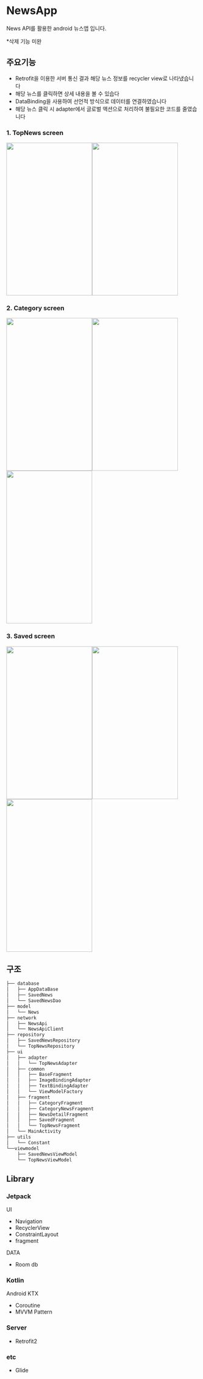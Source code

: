 # NewsApp
News API를 활용한 android 뉴스앱 입니다. 

*삭제 기능 미완

## 주요기능
* Retrofit을 이용한 서버 통신 결과 해당 뉴스 정보를 recycler view로 나타냈습니다
* 해당 뉴스를 클릭하면 상세 내용을 볼 수 있습다
* DataBinding을 사용하여 선언적 방식으로 데이터를 연결하였습니다
* 해당 뉴스 클릭 시 adapter에서 글로벌 액션으로 처리하여 불필요한 코드를 줄였습니다

### 1. TopNews screen
<img src="https://user-images.githubusercontent.com/110798031/190167327-3e294e45-5c3d-487c-a017-d12ee2cc59dc.png" width="225" height="400"><img src="https://user-images.githubusercontent.com/110798031/190167340-92dd2197-92d7-4250-bee7-e3dabf4b8d65.png" width="225" height="400">

### 2. Category screen
<img src="https://user-images.githubusercontent.com/110798031/190168990-4ac3123b-75df-453a-b3be-5cea54223284.png" width="225" height="400"><img src="https://user-images.githubusercontent.com/110798031/190169006-fe9eb3e5-a4f6-4d62-8dd3-5162cb29b444.png" width="225" height="400"><img src="https://user-images.githubusercontent.com/110798031/190169041-127fbf36-a387-430a-91a2-bcad74c1b245.png" width="225" height="400">

### 3. Saved screen
<img src="https://user-images.githubusercontent.com/110798031/190287500-0220d554-557b-4f1e-bba9-842fa87436af.png" width="225" height="400"><img src="https://user-images.githubusercontent.com/110798031/190287514-f0227a97-66ed-4c51-bc75-5f1df5b39ee8.png" width="225" height="400"><img src="https://user-images.githubusercontent.com/110798031/190287520-bad8a7d6-1917-470c-bcdd-c99a190f1546.png" width="225" height="400">


## 구조
```bash
├── database
│   ├── AppDataBase
│   ├── SavedNews
│   └── SavedNewsDao
├── model
│   └── News
├── network
│   ├── NewsApi
│   └── NewsApiClient
├── repository
│   ├── SavedNewsRepository
│   └── TopNewsRepository
├── ui
│   ├── adapter
│   │   └── TopNewsAdapter
│   ├── common
│   │   ├── BaseFragment
│   │   ├── ImageBindingAdapter
│   │   ├── TextBindingAdapter
│   │   └── ViewModelFactory
│   ├── fragment
│   │   ├── CategoryFragment
│   │   ├── CategoryNewsFragment
│   │   ├── NewsDetailFragment
│   │   ├── SavedFragment
│   │   └── TopNewsFragment
│   └── MainActivity
├── utils
│   └── Constant
└──viewmodel
    ├── SavedNewsViewModel
    └── TopNewsViewModel

``` 

## Library
### Jetpack
UI
* Navigation
* RecyclerView
* ConstraintLayout
* fragment

DATA
* Room db

### Kotlin
Android KTX
* Coroutine
* MVVM Pattern

### Server
* Retrofit2

### etc
* Glide
